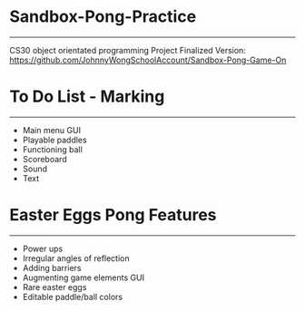 # Sandbox-Pong-Practice
---
CS30 object orientated programming Project
Finalized Version: https://github.com/JohnnyWongSchoolAccount/Sandbox-Pong-Game-On

# To Do List - Marking
---
 - Main menu GUI
 - Playable paddles
 - Functioning ball
 - Scoreboard
 - Sound
 - Text
# Easter Eggs Pong Features
 ---
 - Power ups
 - Irregular angles of reflection
 - Adding barriers
 - Augmenting game elements GUI
 - Rare easter eggs
 - Editable paddle/ball colors
